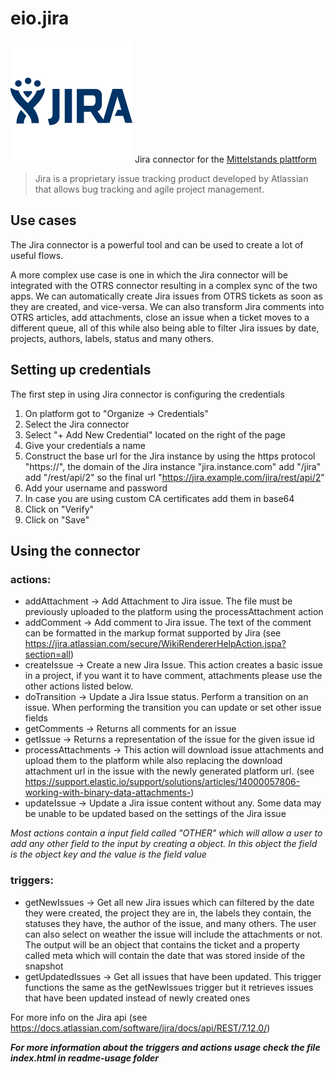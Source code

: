 # eio.jira
![Jira logo](logo.png "Jira logo") 
Jira connector for the [Mittelstands plattform](https://app.msp-live.external.otc.telekomcloud.com/ "MittelStands platform")

> Jira is a proprietary issue tracking product developed by Atlassian that allows bug tracking and agile project management.

## Use cases
The Jira connector is a powerful tool and can be used to create a lot of useful flows. 

A more complex use case is one in which the Jira connector will be integrated with the OTRS connector resulting in a complex sync of the two apps. We can automatically create Jira issues from OTRS tickets as soon as they are created, and vice-versa. We can also transform Jira comments into OTRS articles, add attachments, close an issue when a ticket moves to a different queue, all of this while also being able to filter Jira issues by date, projects, authors, labels, status and many others.     

## Setting up credentials
The first step in using Jira connector is configuring the credentials
1. On platform got to "Organize → Credentials"
2. Select the Jira connector
3. Select "+ Add New Credential" located on the right of the page
4. Give your credentials a name
5. Construct the base url for the Jira instance by using the https protocol "https://", the domain of the Jira instance "jira.instance.com" add "/jira" add "/rest/api/2"
  so the final url "https://jira.example.com/jira/rest/api/2"
6. Add your username and password
7. In case you are using custom CA certificates add them in base64
8. Click on "Verify"
9. Click on "Save"

## Using the connector
### actions: 
* addAttachment → Add Attachment to Jira issue. The file must be previously uploaded to the platform using the processAttachment action     
* addComment → Add comment to Jira issue. The text of the comment can be formatted in the markup format supported by Jira
(see https://jira.atlassian.com/secure/WikiRendererHelpAction.jspa?section=all)  
* createIssue → Create a new Jira Issue. This action creates a basic issue in a project, if you want it to have comment, attachments please use the other actions listed below.
* doTransition → Update a Jira Issue status. Perform a transition on an issue. When performing the transition you can update or set other issue fields
* getComments → Returns all comments for an issue
* getIssue → Returns a representation of the issue for the given issue id
* processAttachments → This action will download issue attachments and upload them to the platform while also replacing the download attachment url in the issue with the newly generated platform url.
(see https://support.elastic.io/support/solutions/articles/14000057806-working-with-binary-data-attachments-)
* updateIssue → Update a Jira issue content without any. Some data may be unable to be updated based on the settings of the Jira issue

_Most actions contain a input field called "OTHER" which will allow a user to add any other field to the input by creating a object. In this object the field is the object key and the value is the field value_
  
### triggers:
* getNewIssues → Get all new Jira issues which can filtered by the date they were created, the project they are in, the labels they contain, the statuses they have, the author of the issue, and many others. The user can also select on weather the issue will include the attachments or not. The output will be an object that contains the ticket and a property called meta which will contain the date that was stored inside of the snapshot 
* getUpdatedIssues → Get all issues that have been updated. This trigger functions the same as the getNewIssues trigger but it retrieves issues that have been updated instead of newly created ones

For more info on the Jira api (see https://docs.atlassian.com/software/jira/docs/api/REST/7.12.0/)

_**For more information about the triggers and actions usage check the file index.html in readme-usage folder**_
